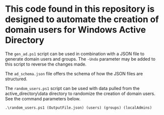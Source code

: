 # This code found in this repository is designed to automate the creation of domain users for Windows Active Directory

The `gen_ad.ps1` script can be used in combination with a JSON file to generate domain users and groups. The `-Undo` parameter may be added to this script to reverse the changes made.

The `ad_schema.json` file offers the schema of how the JSON files are structured. 

The `random_users.ps1` script can be used with data pulled from the active_directory\data directory to randomize the creation of domain users. See the command parameters below.
```shell
.\random_users.ps1 (OutputFile.json) (users) (groups) (localAdmins)
```
